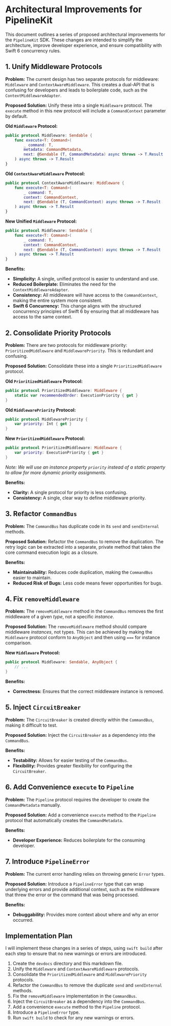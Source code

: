 
# Architectural Improvements for PipelineKit

This document outlines a series of proposed architectural improvements for the `PipelineKit` SDK. These changes are intended to simplify the architecture, improve developer experience, and ensure compatibility with Swift 6 concurrency rules.

## 1. Unify Middleware Protocols

**Problem:** The current design has two separate protocols for middleware: `Middleware` and `ContextAwareMiddleware`. This creates a dual-API that is confusing for developers and leads to boilerplate code, such as the `ContextMiddlewareAdapter`.

**Proposed Solution:** Unify these into a single `Middleware` protocol. The `execute` method in this new protocol will include a `CommandContext` parameter by default.

**Old `Middleware` Protocol:**

```swift
public protocol Middleware: Sendable {
    func execute<T: Command>(
        _ command: T,
        metadata: CommandMetadata,
        next: @Sendable (T, CommandMetadata) async throws -> T.Result
    ) async throws -> T.Result
}
```

**Old `ContextAwareMiddleware` Protocol:**

```swift
public protocol ContextAwareMiddleware: Middleware {
    func execute<T: Command>(
        _ command: T,
        context: CommandContext,
        next: @Sendable (T, CommandContext) async throws -> T.Result
    ) async throws -> T.Result
}
```

**New Unified `Middleware` Protocol:**

```swift
public protocol Middleware: Sendable {
    func execute<T: Command>(
        _ command: T,
        context: CommandContext,
        next: @Sendable (T, CommandContext) async throws -> T.Result
    ) async throws -> T.Result
}
```

**Benefits:**

*   **Simplicity:** A single, unified protocol is easier to understand and use.
*   **Reduced Boilerplate:** Eliminates the need for the `ContextMiddlewareAdapter`.
*   **Consistency:** All middleware will have access to the `CommandContext`, making the entire system more consistent.
*   **Swift 6 Concurrency:** This change aligns with the structured concurrency principles of Swift 6 by ensuring that all middleware has access to the same context.

## 2. Consolidate Priority Protocols

**Problem:** There are two protocols for middleware priority: `PrioritizedMiddleware` and `MiddlewarePriority`. This is redundant and confusing.

**Proposed Solution:** Consolidate these into a single `PrioritizedMiddleware` protocol.

**Old `PrioritizedMiddleware` Protocol:**

```swift
public protocol PrioritizedMiddleware: Middleware {
    static var recommendedOrder: ExecutionPriority { get }
}
```

**Old `MiddlewarePriority` Protocol:**

```swift
public protocol MiddlewarePriority {
    var priority: Int { get }
}
```

**New `PrioritizedMiddleware` Protocol:**

```swift
public protocol PrioritizedMiddleware: Middleware {
    var priority: ExecutionPriority { get }
}
```
*Note: We will use an instance property `priority` instead of a static property to allow for more dynamic priority assignments.*

**Benefits:**

*   **Clarity:** A single protocol for priority is less confusing.
*   **Consistency:** A single, clear way to define middleware priority.

## 3. Refactor `CommandBus`

**Problem:** The `CommandBus` has duplicate code in its `send` and `sendInternal` methods.

**Proposed Solution:** Refactor the `CommandBus` to remove the duplication. The retry logic can be extracted into a separate, private method that takes the core command execution logic as a closure.

**Benefits:**

*   **Maintainability:** Reduces code duplication, making the `CommandBus` easier to maintain.
*   **Reduced Risk of Bugs:** Less code means fewer opportunities for bugs.

## 4. Fix `removeMiddleware`

**Problem:** The `removeMiddleware` method in the `CommandBus` removes the first middleware of a given *type*, not a specific *instance*.

**Proposed Solution:** The `removeMiddleware` method should compare middleware *instances*, not types. This can be achieved by making the `Middleware` protocol conform to `AnyObject` and then using `===` for instance comparison.

**New `Middleware` Protocol:**
```swift
public protocol Middleware: Sendable, AnyObject {
    // ...
}
```

**Benefits:**

*   **Correctness:** Ensures that the correct middleware instance is removed.

## 5. Inject `CircuitBreaker`

**Problem:** The `CircuitBreaker` is created directly within the `CommandBus`, making it difficult to test.

**Proposed Solution:** Inject the `CircuitBreaker` as a dependency into the `CommandBus`.

**Benefits:**

*   **Testability:** Allows for easier testing of the `CommandBus`.
*   **Flexibility:** Provides greater flexibility for configuring the `CircuitBreaker`.

## 6. Add Convenience `execute` to `Pipeline`

**Problem:** The `Pipeline` protocol requires the developer to create the `CommandMetadata` manually.

**Proposed Solution:** Add a convenience `execute` method to the `Pipeline` protocol that automatically creates the `CommandMetadata`.

**Benefits:**

*   **Developer Experience:** Reduces boilerplate for the consuming developer.

## 7. Introduce `PipelineError`

**Problem:** The current error handling relies on throwing generic `Error` types.

**Proposed Solution:** Introduce a `PipelineError` type that can wrap underlying errors and provide additional context, such as the middleware that threw the error or the command that was being processed.

**Benefits:**

*   **Debuggability:** Provides more context about where and why an error occurred.

## Implementation Plan

I will implement these changes in a series of steps, using `swift build` after each step to ensure that no new warnings or errors are introduced.

1.  Create the `devdocs` directory and this markdown file.
2.  Unify the `Middleware` and `ContextAwareMiddleware` protocols.
3.  Consolidate the `PrioritizedMiddleware` and `MiddlewarePriority` protocols.
4.  Refactor the `CommandBus` to remove the duplicate `send` and `sendInternal` methods.
5.  Fix the `removeMiddleware` implementation in the `CommandBus`.
6.  Inject the `CircuitBreaker` as a dependency into the `CommandBus`.
7.  Add a convenience `execute` method to the `Pipeline` protocol.
8.  Introduce a `PipelineError` type.
9.  Run `swift build` to check for any new warnings or errors.
